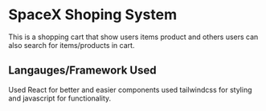 # SpaceX Shoping System

This is a shopping cart that show users items product and others users can also search for items/products in cart.

## Langauges/Framework Used

Used React for better and easier components used tailwindcss for styling and javascript for functionality.
